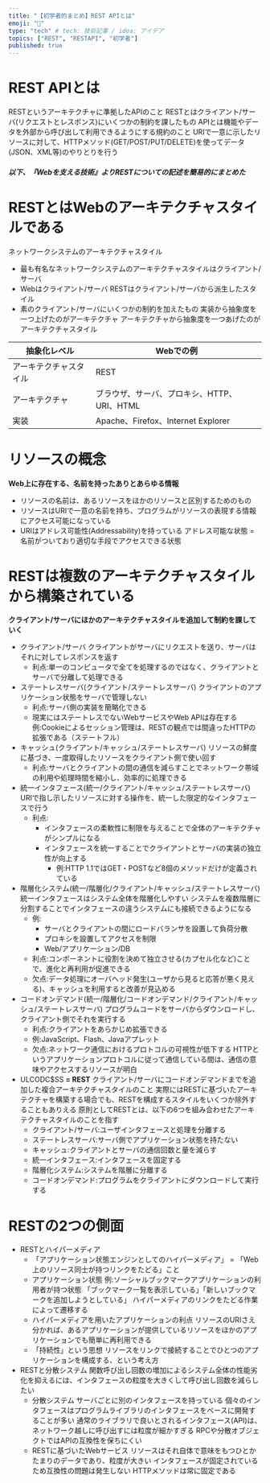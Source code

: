 ```yaml
---
title: "【初学者的まとめ】REST APIとは"
emoji: "🍣"
type: "tech" # tech: 技術記事 / idea: アイデア
topics: ["REST", "RESTAPI", "初学者"]
published: true
---
```


# REST APIとは
RESTというアーキテクチャに準拠したAPIのこと
RESTとはクライアント/サーバ(リクエストとレスポンス)にいくつかの制約を課したもの
APIとは機能やデータを外部から呼び出して利用できるようにする規約のこと
URIで一意に示したリソースに対して、HTTPメソッド(GET/POST/PUT/DELETE)を使ってデータ(JSON、XML等)のやりとりを行う

##### 以下、『Webを支える技術』よりRESTについての記述を簡易的にまとめた

# RESTとはWebのアーキテクチャスタイルである
ネットワークシステムのアーキテクチャスタイル
- 最も有名なネットワークシステムのアーキテクチャスタイルはクライアント/サーバ
- Webはクライアント/サーバ
RESTはクライアント/サーバから派生したスタイル
- 素のクライアント/サーバにいくつかの制約を加えたもの
実装から抽象度を一つ上げたのがアーキテクチャ
アーキテクチャから抽象度を一つあげたのがアーキテクチャスタイル

| 抽象化レベル | Webでの例 |
| ---- | ---- |
| アーキテクチャスタイル | REST |
| アーキテクチャ | ブラウザ、サーバ、プロキシ、HTTP、URI、HTML |
| 実装 | Apache、Firefox、Internet Explorer |

# リソースの概念
__Web上に存在する、名前を持ったありとあらゆる情報__
- リソースの名前は、あるリソースをほかのリソースと区別するためのもの
- リソースはURIで一意の名前を持ち、プログラムがリソースの表現する情報にアクセス可能になっている
- URIはアドレス可能性(Addressability)を持っている
アドレス可能な状態 = 名前がついており適切な手段でアクセスできる状態

# RESTは複数のアーキテクチャスタイルから構築されている
__クライアント/サーバにほかのアーキテクチャスタイルを追加して制約を課していく__
- クライアント/サーバ
  クライアントがサーバにリクエストを送り、サーバはそれに対してレスポンスを返す
  - 利点:単一のコンピュータで全てを処理するのではなく、クライアントとサーバで分離して処理できる
- ステートレスサーバ(クライアント/ステートレスサーバ)
  クライアントのアプリケーション状態をサーバで管理しない
  - 利点:サーバ側の実装を簡略化できる
  - 現実にはステートレスでないWebサービスやWeb APIは存在する
  例:Cookieによるセッション管理は、RESTの観点では間違ったHTTPの拡張である（ステートフル）
- キャッシュ(クライアント/キャッシュ/ステートレスサーバ)
  リソースの鮮度に基づき、一度取得したリソースをクライアント側で使い回す
  - 利点:サーバとクライアントの間の通信を減らすことでネットワーク帯域の利用や処理時間を縮小し、効率的に処理できる
- 統一インタフェース(統一/クライアント/キャッシュ/ステートレスサーバ)
  URIで指し示したリソースに対する操作を、統一した限定的なインタフェースで行う
  - 利点:
    - インタフェースの柔軟性に制限を与えることで全体のアーキテクチャがシンプルになる
    - インタフェースを統一することでクライアントとサーバの実装の独立性が向上する
      - 例:HTTP 1.1ではGET・POSTなど8個のメソッドだけが定義されている
- 階層化システム(統一/階層化/クライアント/キャッシュ/ステートレスサーバ)
  統一インタフェースはシステム全体を階層化しやすい
  システムを複数階層に分割することでインタフェースの違うシステムにも接続できるようになる
  - 例:
    - サーバとクライアントの間にロードバランサを設置して負荷分散
    - プロキシを設置してアクセスを制限
    - Web/アプリケーション/DB
  - 利点:コンポーネントに役割を決めて独立させる(カプセル化など)ことで、進化と再利用が促進できる
  - 欠点:データ処理にオーバヘッド発生(ユーザから見ると応答が悪く見える)、キャッシュを利用すると改善が見込める
- コードオンデマンド(統一/階層化/コードオンデマンド/クライアント/キャッシュ/ステートレスサーバ)
  プログラムコードをサーバからダウンロードし、クライアント側でそれを実行する
  - 利点:クライアントをあらかじめ拡張できる
  - 例:JavaScript、Flash、Javaアプレット
  - 欠点:ネットワーク通信におけるプロトコルの可視性が低下する
    HTTPというアプリケーションプロトコルに従って通信している間は、通信の意味やアクセスするリソースが明白
- ULCODC$SS
  __= REST__
  クライアント/サーバにコードオンデマンドまでを追加した複合アーキテクチャスタイルのこと
  実際にはRESTに基づいたアーキテクチャを構築する場合でも、RESTを構成するスタイルをいくつか除外することもありえる
  原則としてRESTとは、以下の6つを組み合わせたアーキテクチャスタイルのことを指す
  - クライアント/サーバ:ユーザインタフェースと処理を分離する
  - ステートレスサーバ:サーバ側でアプリケーション状態を持たない
  - キャッシュ:クライアントとサーバの通信回数と量を減らす
  - 統一インタフェース:インタフェースを固定する
  - 階層化システム:システムを階層に分離する
  - コードオンデマンド:プログラムをクライアントにダウンロードして実行する

# RESTの2つの側面
- RESTとハイパーメディア
  - 「アプリケーション状態エンジンとしてのハイパーメディア」
    = 「Web上のリソース同士が持つリンクをたどる」こと
  - アプリケーション状態
    例:ソーシャルブックマークアプリケーションの利用者が持つ状態
    「ブックマーク一覧を表示している」「新しいブックマークを追加しようとしている」
    ハイパーメディアのリンクをたどる作業によって遷移する
  - ハイパーメディアを用いたアプリケーションの利点
    リソースのURIさえ分かれば、あるアプリケーションが提供しているリソースをほかのアプリケーションでも簡単に再利用できる
  - 「持続性」という思想
    リソースをリンクで接続することでひとつのアプリケーションを構成する、という考え方
- RESTと分散システム
  関数呼び出し回数の増加によるシステム全体の性能劣化を抑えるには、インタフェースの粒度を大きくして呼び出し回数を減らしたい
  - 分散システム
    サーバごとに別のインタフェースを持っている
    個々のインタフェースはプログラムライブラリのインタフェースをベースに開発することが多い
    通常のライブラリで良いとされるインタフェース(API)は、ネットワーク越しに呼び出すには粒度が細かすぎる
    RPCや分散オブジェクトではAPIの互換性を保ちにくい
  - RESTに基づいたWebサービス
    リソースはそれ自体で意味をもつひとかたまりのデータであり、粒度が大きい
    インタフェースが固定されているため互換性の問題は発生しない
    HTTPメソッドは常に固定である
